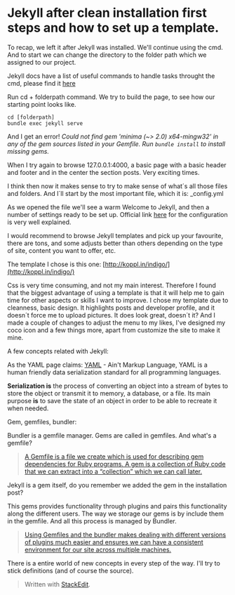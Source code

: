 ﻿
# Jekyll after clean installation first steps and how to set up a template.

To recap, we left it after Jekyll was installed. 
We'll continue using the cmd. And to start we can change the directory to the folder path which we assigned to our project. 

Jekyll docs have a list of useful commands to handle tasks throught the cmd, please find it [here](https://jekyllrb.com/docs/usage/)

Run cd + folderpath command. 
We try to build the page, to see how our starting point looks like. 

    cd [folderpath] 
    bundle exec jekyll serve
And I get an error! **Could not find gem 'minima (~> 2.0) x64-mingw32' in any of the gem sources listed in your Gemfile. Run* `bundle install` to install missing gems.*

When I try again to browse 127.0.0.1:4000, a basic page with a basic header and footer and in the center the section posts. Very exciting times. 

I think then now it makes sense to try to make sense of what´s all those files and folders. And I´ll start by the most important file, which it is: _config.yml 

As we opened the file we'll see a warm Welcome to Jekyll, and then a number of settings ready to be set up. Official link [here](https://jekyllrb.com/docs/configuration/) for the configuration is very well explained. 

I would recommend to browse Jekyll templates and pick up your favourite, there are tons, and some adjusts better than others depending on the type of site, content you want to offer, etc. 

The template I chose is this one: [http://koppl.in/indigo/](http://koppl.in/indigo/)

Css is very time consuming, and not my main interest. Therefore I found that the biggest advantage of using a template is that it will help me to gain time for other aspects or skills I want to improve. 
I chose my template due to cleanness, basic design. It highlights posts and developer profile, and it doesn´t force me to upload pictures. It does look great, doesn´t it? And I made a couple of changes to adjust the menu to my likes, I've designed my coco icon and a few things more, apart from customize the site to make it mine. 



A few concepts related with Jekyll: 

As the YAML page claims:
[YAML](https://yaml.org/) - Ain't Markup Language, YAML is a human friendly data serialization standard for all programming languages. 

**Serialization is** the process of converting an object into a stream of bytes to store the object or transmit it to memory, a database, or a file. Its main purpose **is** to save the state of an object in order to be able to recreate it when needed. 

Gem, gemfiles, bundler: 

Bundler is a gemfile manager. Gems are called in gemfiles. And what's a gemfile? 

> [A Gemfile is a file we create which is used for describing gem dependencies for Ruby programs. A gem is a collection of Ruby code that we can extract into a “collection” which we can call later.](https://tosbourn.com/what-is-the-gemfile/)

Jekyll is a gem itself, do you remember we added the gem in the installation post? 

This gems provides functionality through plugins and pairs this functionality along the different users. The way we storage our gems is by include them in the gemfile. And all this process is managed by Bundler. 

> [Using Gemfiles and the bundler makes dealing with different versions of plugins much easier and ensures we can have a consistent environment for our site across multiple machines.](https://learn.cloudcannon.com/jekyll/gemfiles-and-the-bundler/)
> 
> 
There is a entire world of new concepts in every step of the way. I'll try to stick definitions (and of course the source). 
> Written with [StackEdit](https://stackedit.io/).


